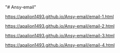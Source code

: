 "# Ansy-email" 

https://apalion1493.github.io/Ansy-email/email-1.html

https://apalion1493.github.io/Ansy-email/email-2.html

https://apalion1493.github.io/Ansy-email/email-3.html

https://apalion1493.github.io/Ansy-email/email-4.html